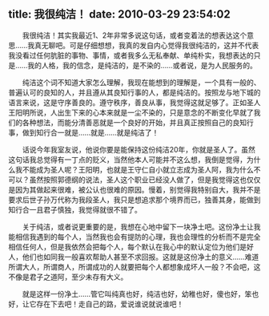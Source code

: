 title: 我很纯洁！
date: 2010-03-29 23:54:02
---

　　我很纯洁！其实我最近1、2年非常多说这句话，或者变着法的想表达这个意思……我真无聊吧。可是仔细想想，我真的发自内心觉得我很纯洁的，这并不代表我没看过任何肮脏的事物、事情，或者我多么无私奉献、单纯朴实，我想表达的只是……我的人格，我的信念，是纯洁的，是不染的……或者说，是为人民服务的。

　　纯洁这个词不知道大家怎么理解，我现在能想到的理解是，一个具有一般的、普遍认可的良知的人，并且遵从其良知行事的人，都是纯洁的。按照龙与地下城的语言来说，这是守序善良的。遵守秩序，善良从事，我觉得这就足够了。正如圣人王阳明所说，人出生下来的心本来就是一尘不染的，只是意念的不断变化早就了我们的各种想法，而能分清善恶就是一个良好的开始，并且真正按照自己的良知行事，做到知行合一就是……就是……就是纯洁了！

　　话说今年我室友说，他说你要是能保持这份纯洁20年，你就是圣人了。虽然这句话我总觉得有一丁点的贬义，当然他本人可能并不这么想，我倒是觉得，为什么我不能成为圣人呢？王阳明，也就是王守仁自小就立志成为圣人阿，我为什么不可以？虽然按照郭德纲的说法，圣人这个职业已经没人做了，但是我觉得这也仅仅是因为其做起来很难，被公认也很难的原因。慢着，别觉得我特别自大，我并不是要求后世子孙万代称为我段圣人，我只是想追求那个境界而已，独善其身，能做到知行合一且君子慎独，我觉得就很不错了。

　　关于纯洁，或者说更重要的是，我想在心地中留下一块净土吧。这份净土让我能相信我遇到的每个人，当然我也会有提防的心理，我也会理性的分析而不是完全相信任何人，但是我依然会把每个人，每个默认在我心中的默认定位为他们是好人，他们也如同我一般喜欢帮助人甚至不求回报。这就是这份净土的意义……难道所谓大人，所谓商人，所谓成功的人就要把每个人都想象成坏人一般？不会吧，这不像是君子之道阿，至少未存有大义。

　　就是这样一份净土……管它叫纯真也好，纯洁也好，幼稚也好，傻也好，笨也好，让它存在下去吧！走自己的路，爱说谁说就说谁吧！
